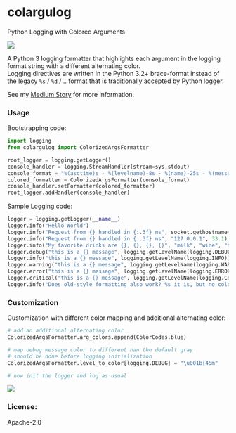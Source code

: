 # colargulog
Python Logging with Colored Arguments

<img src="https://miro.medium.com/max/1400/1*ZaOru_rZsnfNCQaPJ5D60g.png">

A Python 3 logging formatter that highlights each argument in the logging format string
with a different alternating color.  
Logging directives are written in the Python 3.2+ brace-format
instead of the legacy `%s` / `%d` / .. format that is traditionally accepted by Python logger.

See my [Medium Story](https://medium.com/@davidoha/python-logging-colorize-your-arguments-41567a754ac?source=friends_link&sk=ef35bfb7ec017d58e358ebc99fe26bdf) for more information. 

### Usage

Bootstrapping code:
```python
import logging
from colargulog import ColorizedArgsFormatter

root_logger = logging.getLogger()
console_handler = logging.StreamHandler(stream=sys.stdout)
console_format = "%(asctime)s - %(levelname)-8s - %(name)-25s - %(message)s"
colored_formatter = ColorizedArgsFormatter(console_format)
console_handler.setFormatter(colored_formatter)
root_logger.addHandler(console_handler)
```

Sample Logging code:
```python
logger = logging.getLogger(__name__)
logger.info("Hello World")
logger.info("Request from {} handled in {:.3f} ms", socket.gethostname(), 11)
logger.info("Request from {} handled in {:.3f} ms", "127.0.0.1", 33.1)
logger.info("My favorite drinks are {}, {}, {}, {}", "milk", "wine", "tea", "beer")
logger.debug("this is a {} message", logging.getLevelName(logging.DEBUG))
logger.info("this is a {} message", logging.getLevelName(logging.INFO))
logger.warning("this is a {} message", logging.getLevelName(logging.WARNING))
logger.error("this is a {} message", logging.getLevelName(logging.ERROR))
logger.critical("this is a {} message", logging.getLevelName(logging.CRITICAL))
logger.info("Does old-style formatting also work? %s it is, but no colors (yet)", True)
```

### Customization

Customization with different color mapping and additional alternating color:

```python
# add an additional alternating color
ColorizedArgsFormatter.arg_colors.append(ColorCodes.blue)

# map debug message color to different han the default gray
# should be done before logging initialization
ColorizedArgsFormatter.level_to_color[logging.DEBUG] = "\u001b[45m"

# now init the logger and log as usual
```

<img src="https://miro.medium.com/max/1400/1*bWzogOG0_V597SKjFnAF7A.png">
 
### License: 
Apache-2.0